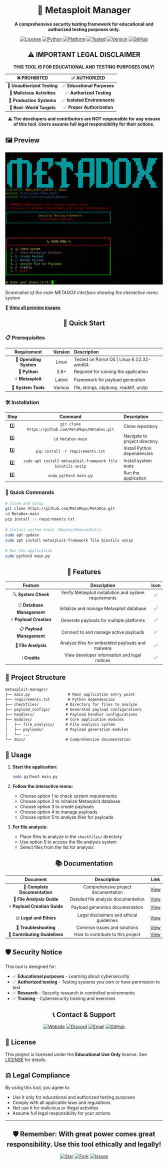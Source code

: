 <div align="center">

# 🔧 Metasploit Manager

**A comprehensive security testing framework for educational and authorized testing purposes only.**

[![License](https://img.shields.io/badge/License-Educational%20Use%20Only-red.svg?style=for-the-badge)](https://github.com/MetaMops/MetaDox)
[![Python](https://img.shields.io/badge/Python-3.8%2B-blue.svg?style=for-the-badge)](https://python.org)
[![Platform](https://img.shields.io/badge/Platform-Linux%20%7C%20Parrot%20OS-green.svg?style=for-the-badge)](https://parrotsec.org)
[![Tested](https://img.shields.io/badge/Tested%20on-Linux%206.12.32--amd64-brightgreen.svg?style=for-the-badge)](https://kernel.org)
[![Version](https://img.shields.io/badge/Version-1.0-orange.svg?style=for-the-badge)](https://github.com/MetaMops/MetaDox/releases)
[![GitHub](https://img.shields.io/badge/GitHub-MetaMops%2FMetaDox-181717.svg?style=for-the-badge&logo=github)](https://github.com/MetaMops/MetaDox)

</div>

<div align="center">

## ⚠️ **IMPORTANT LEGAL DISCLAIMER**

**THIS TOOL IS FOR EDUCATIONAL AND TESTING PURPOSES ONLY!**

</div>

<div align="center">

| ❌ **PROHIBITED** | ✅ **AUTHORIZED** |
|:---:|:---:|
| 🚫 **Unauthorized Testing** | ✅ **Educational Purposes** |
| 🚫 **Malicious Activities** | ✅ **Authorized Testing** |
| 🚫 **Production Systems** | ✅ **Isolated Environments** |
| 🚫 **Real-World Targets** | ✅ **Proper Authorization** |

</div>

<div align="center">

**⚠️ The developers and contributors are NOT responsible for any misuse of this tool. Users assume full legal responsibility for their actions.**

</div>

## 🖼️ Preview

![METADOX Main Interface](preview/main.png)

*Screenshot of the main METADOX interface showing the interactive menu system*

**📁 [View all preview images](preview/Preview.md)**

<div align="center">

## 🚀 Quick Start

</div>

### 📋 **Prerequisites**

<div align="center">

| **Requirement** | **Version** | **Description** |
|:---:|:---:|:---|
| 🐧 **Operating System** | Linux | Tested on Parrot OS \| Linux 6.12.32-amd64 |
| 🐍 **Python** | 3.8+ | Required for running the application |
| ⚡ **Metasploit** | Latest | Framework for payload generation |
| 🔧 **System Tools** | Various | file, strings, objdump, readelf, unzip |

</div>

### 🛠️ **Installation**

<div align="center">

| **Step** | **Command** | **Description** |
|:---:|:---:|:---|
| 1️⃣ | `git clone https://github.com/MetaMops/MetaDox.git` | Clone repository |
| 2️⃣ | `cd MetaDox-main` | Navigate to project directory |
| 3️⃣ | `pip install -r requirements.txt` | Install Python dependencies |
| 4️⃣ | `sudo apt install metasploit-framework file binutils unzip` | Install system tools |
| 5️⃣ | `sudo python3 main.py` | Run the application |

</div>

### 🎯 **Quick Commands**

```bash
# Clone and setup
git clone https://github.com/MetaMops/MetaDox.git
cd MetaDox-main
pip install -r requirements.txt

# Install system tools (Ubuntu/Debian/Kali)
sudo apt update
sudo apt install metasploit-framework file binutils unzip

# Run the application
sudo python3 main.py
```

<div align="center">

## 🎯 Features

</div>

<div align="center">

| **Feature** | **Description** | **Icon** |
|:---:|:---:|:---:|
| 🔍 **System Check** | Verify Metasploit installation and system requirements | ✅ |
| 🗄️ **Database Management** | Initialize and manage Metasploit database | ✅ |
| ⚡ **Payload Creation** | Generate payloads for multiple platforms | ✅ |
| 📋 **Payload Management** | Connect to and manage active payloads | ✅ |
| 🔬 **File Analysis** | Analyze files for embedded payloads and malware | ✅ |
| ℹ️ **Credits** | View developer information and legal notices | ✅ |

</div>

## 📁 Project Structure

```
metasploit-manager/
├── main.py                 # Main application entry point
├── requirements.txt        # Python dependencies
├── checkfiles/            # Directory for files to analyze
├── payload_configs/       # Generated payload configurations
├── handlers/              # Payload handler configurations
├── modules/               # Core application modules
│   ├── file_analysis/     # File analysis system
│   ├── payloads/          # Payload generation modules
│   └── ...
└── docs/                  # Comprehensive documentation
```

## 🔧 Usage

1. **Start the application:**
   ```bash
   sudo python3 main.py
   ```

2. **Follow the interactive menu:**
   - Choose option 1 to check system requirements
   - Choose option 2 to initialize Metasploit database
   - Choose option 3 to create payloads
   - Choose option 4 to manage payloads
   - Choose option 5 to analyze files for payloads

3. **For file analysis:**
   - Place files to analyze in the `checkfiles/` directory
   - Use option 5 to access the file analysis system
   - Select files from the list for analysis

<div align="center">

## 📚 Documentation

</div>

<div align="center">

| **Document** | **Description** | **Link** |
|:---:|:---:|:---:|
| 📖 **Complete Documentation** | Comprehensive project documentation | [View](docs/README.md) |
| 🔬 **File Analysis Guide** | Detailed file analysis documentation | [View](docs/FILE_ANALYSIS.md) |
| ⚡ **Payload Creation Guide** | Payload generation documentation | [View](docs/PAYLOAD_CREATION.md) |
| ⚖️ **Legal and Ethics** | Legal disclaimers and ethical guidelines | [View](docs/LEGAL_ETHICS.md) |
| 🔧 **Troubleshooting** | Common issues and solutions | [View](docs/TROUBLESHOOTING.md) |
| 🤝 **Contributing Guidelines** | How to contribute to this project | [View](CONTRIBUTING.md) |

</div>

## 🛡️ Security Notice

This tool is designed for:
- ✅ **Educational purposes** - Learning about cybersecurity
- ✅ **Authorized testing** - Testing systems you own or have permission to test
- ✅ **Research** - Security research in controlled environments
- ✅ **Training** - Cybersecurity training and exercises

<div align="center">

## 📞 Contact & Support

</div>

<div align="center">

[![Website](https://img.shields.io/badge/Website-www.iddox.tech-blue.svg?style=for-the-badge)](https://www.iddox.tech/)
[![Discord](https://img.shields.io/badge/Discord-Join%20Community-7289DA.svg?style=for-the-badge&logo=discord)](https://discord.gg/KcuMUUAP5T)
[![Email](https://img.shields.io/badge/Email-latifimods@gmail.com-red.svg?style=for-the-badge)](mailto:latifimods@gmail.com)
[![GitHub](https://img.shields.io/badge/GitHub-MetaMops%2FMetaDox-181717.svg?style=for-the-badge&logo=github)](https://github.com/MetaMops/MetaDox/)

</div>

## 📄 License

This project is licensed under the **Educational Use Only** license. See [LICENSE](LICENSE) for details.

## ⚖️ Legal Compliance

By using this tool, you agree to:
- Use it only for educational and authorized testing purposes
- Comply with all applicable laws and regulations
- Not use it for malicious or illegal activities
- Assume full legal responsibility for your actions

<div align="center">

---

## 🛡️ **Remember: With great power comes great responsibility. Use this tool ethically and legally!**

[![Star](https://img.shields.io/badge/⭐-Star%20this%20repo-yellow.svg?style=for-the-badge)](https://github.com/MetaMops/MetaDox)
[![Fork](https://img.shields.io/badge/🍴-Fork%20this%20repo-green.svg?style=for-the-badge)](https://github.com/MetaMops/MetaDox/fork)
[![Issues](https://img.shields.io/badge/🐛-Report%20Issues-red.svg?style=for-the-badge)](https://github.com/MetaMops/MetaDox/issues)

</div>
